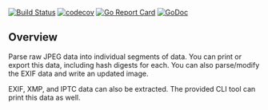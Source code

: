 [![Build Status](https://travis-ci.org/dsoprea/go-jpeg-image-structure/v2.svg?branch=master)](https://travis-ci.org/dsoprea/go-jpeg-image-structure/v2)
[![codecov](https://codecov.io/gh/dsoprea/go-jpeg-image-structure/branch/master/graph/badge.svg)](https://codecov.io/gh/dsoprea/go-jpeg-image-structure)
[![Go Report Card](https://goreportcard.com/badge/github.com/dsoprea/go-jpeg-image-structure/v2)](https://goreportcard.com/report/github.com/dsoprea/go-jpeg-image-structure/v2)
[![GoDoc](https://godoc.org/github.com/dsoprea/go-jpeg-image-structure/v2?status.svg)](https://godoc.org/github.com/dsoprea/go-jpeg-image-structure/v2)

## Overview

Parse raw JPEG data into individual segments of data. You can print or export this data, including hash digests for each. You can also parse/modify the EXIF data and write an updated image.

EXIF, XMP, and IPTC data can also be extracted. The provided CLI tool can print this data as well.
